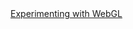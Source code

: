 
<HTML lang="en">
	<HEAD>
		<TITLE>raaronshaw.github.io</TITLE>
	</HEAD>
	<BODY>
		<!-- <A HREF="SiteMap_Health/index.html">SiteMap IP Health</A><BR>
		<A HREF="Neural_Network_Simple/index.html">Neural_Network_Simple</A><BR>
		<A HREF="Neural_Network_Deep/index.html">Neural_Network_Deep</A><BR> -->
		<A HREF="prefect/index.html">Experimenting with WebGL</A>
	</BODY>
</HTML>


